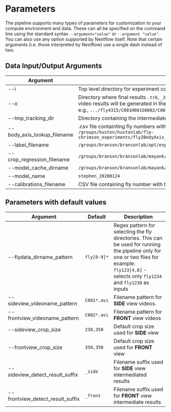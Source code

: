 # Parameters

The pipeline supports many types of parameters for customization to your compute environment and data. These can all be specified on the command line using the standard syntax `--argument="value"` or `--argument "value"`. You can also use any option supported by Nextflow itself. Note that certain arguments (i.e. those interpreted by Nextflow) use a single dash instead of two.


## Data Input/Output Arguments

| Argument   |Description |
|-|-|
| --i| Top level directory for experiment containing all individual fly subdirectories |
| --o | Directory where final results `.trk`, `_3dres.mat` will be generated. The per fly and per video results will be generated in the corresponding subfolders as found in the input, e.g., `.../fly4315/C001H001S0002/C001H001S0002_c.trk` |
| --tmp_tracking_dir | Directory containing the intermediate results generated during the `detect` step |
| --body_axis_lookup_filename | .csv file containting fly numbers with the corresponding body axis .lbl files e.g. `/groups/huston/hustonlab/flp-chrimson_experiments/fly2BodyAxis_lookupTable_Ben.csv` |
| --label_filename | `/groups/branson/bransonlab/apt/experiments/data/sh_trn5017_20200121_stripped.lbl` |
| --crop_regression_filename | `/groups/branson/bransonlab/mayank/stephen_copy/crop_regression_params.mat` |
| --model_cache_dirname | `/groups/branson/bransonlab/mayank/stephen_copy/apt_cache` |
| --model_name | `stephen_20200124` |
| --calibrations_filename| CSV file containing fly number with the corresponding calibration file|


## Parameters with default values

| Argument | Default | Description |
|-|-|-|
| --flydata_dirname_pattern | `fly[0-9]*` | Regex pattern for selecting the fly directories. This can be used for running the pipeline only for one or two flies for example: `fly123[4,8]` - selects only `fly1234` and `fly1238` as inputs |
| --sideview_videoname_pattern | `C001*.avi` | Filename pattern for **SIDE** view videos. |
| --frontview_videoname_pattern | `C002*.avi` | Filename pattern for **FRONT** view videos |
| --sideview_crop_size | `230,350` | Default crop size used for **SIDE** view |
| --frontview_crop_size | `350,350` | Default crop size used for **FRONT** view|
| --sideview_detect_result_suffix | `_side` | Filename suffix used for **SIDE** view intermediated results |
| --frontview_detect_result_suffix | `_front` | Filename suffix used for **FRONT** view intermediate results |
